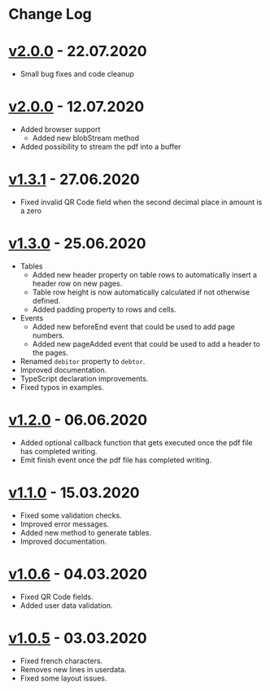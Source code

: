 
# Change Log

# [v2.0.0](https://github.com/rogerrrrrrrs/swissqrbill/compare/v2.0.0...v2.0.1) - 22.07.2020
  * Small bug fixes and code cleanup

# [v2.0.0](https://github.com/rogerrrrrrrs/swissqrbill/compare/v1.3.1...v2.0.0) - 12.07.2020
  * Added browser support
    - Added new blobStream method
  * Added possibility to stream the pdf into a buffer

# [v1.3.1](https://github.com/rogerrrrrrrs/swissqrbill/compare/v1.3.0...v1.3.1) - 27.06.2020
  * Fixed invalid QR Code field when the second decimal place in amount is a zero

# [v1.3.0](https://github.com/rogerrrrrrrs/swissqrbill/compare/v1.2.0...v1.3.0) - 25.06.2020
  * Tables
    - Added new header property on table rows to automatically insert a header row on new pages.
    - Table row height is now automatically calculated if not otherwise defined.
    - Added padding property to rows and cells.
  * Events
    - Added new beforeEnd event that could be used to add page numbers.
    - Added new pageAdded event that could be used to add a header to the pages.
  * Renamed `debitor` property to `debtor`.
  * Improved documentation.
  * TypeScript declaration improvements.
  * Fixed typos in examples.

# [v1.2.0](https://github.com/rogerrrrrrrs/swissqrbill/compare/v1.1.0...v1.2.0) - 06.06.2020
  * Added optional callback function that gets executed once the pdf file has completed writing.
  * Emit finish event once the pdf file has completed writing.

# [v1.1.0](https://github.com/rogerrrrrrrs/swissqrbill/compare/v1.0.6...v1.1.0) - 15.03.2020
  * Fixed some validation checks.
  * Improved error messages.
  * Added new method to generate tables.
  * Improved documentation.

# [v1.0.6](https://github.com/rogerrrrrrrs/swissqrbill/compare/v1.0.5...v1.0.6) - 04.03.2020
  * Fixed QR Code fields.
  * Added user data validation.

# [v1.0.5](https://github.com/rogerrrrrrrs/swissqrbill/compare/v1.0.4...v1.0.5) - 03.03.2020
  * Fixed french characters.
  * Removes new lines in userdata.
  * Fixed some layout issues.
